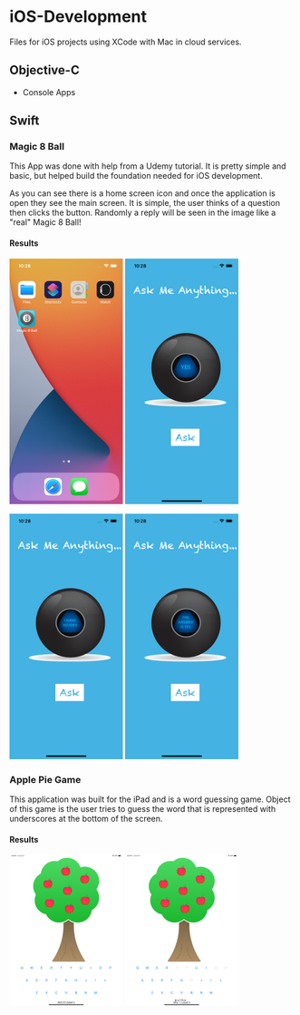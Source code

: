 # iOS-Development
Files for iOS projects using XCode with Mac in cloud services. 


## Objective-C

- Console Apps

## Swift


### Magic 8 Ball

This App was done with help from a Udemy tutorial. It is pretty simple and basic, but helped build the foundation needed for iOS development. 

As you can see there is a home screen icon and once the application is open they see the main screen. It is simple, the user thinks of a question then clicks the button. Randomly a reply will be seen in the image like a "real" Magic 8 Ball! 



#### Results


![Home](https://github.com/aquaman48/iOS-Development/blob/main/Screenshots/Swift/Magic8/Magic8_Home.png) ![Main](https://github.com/aquaman48/iOS-Development/blob/main/Screenshots/Swift/Magic8/Magic8_Main.png)

![rando1](https://github.com/aquaman48/iOS-Development/blob/main/Screenshots/Swift/Magic8/Magic8_OnClick.png) ![OneMore](https://github.com/aquaman48/iOS-Development/blob/main/Screenshots/Swift/Magic8/Magic8_AnotherClick.png)


### Apple Pie Game

This application was built for the iPad and is a word guessing game. Object of this game is the user tries to guess the word that is represented with underscores at the bottom of the screen. 

#### Results

![Main](https://github.com/aquaman48/iOS-Development/blob/main/Screenshots/Swift/ApplePieGame/ApplePie_Main.png) ![Guess](https://github.com/aquaman48/iOS-Development/blob/main/Screenshots/Swift/ApplePieGame/ApplePie_Guess.png)
